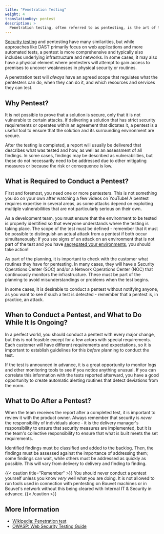 ```yaml
---
title: "Penetration Testing"
weight: 4
translationKey: pentest
description: >
  Penetration testing, often referred to as pentesting, is the art of testing a system to find weak points that can be exploited and the risk these weaknesses pose to the owner of the solution.
---
```


[Security testing](/develop/security-testing/) and pentesting have many similarities, but while approaches like DAST primarily focus on web applications and more automated tests, a pentest is more comprehensive and typically also includes underlying infrastructure and networks. In some cases, it may also have a physical element where pentesters will attempt to gain access to premises to uncover weaknesses in physical security or routines.

A penetration test will _always_ have an agreed scope that regulates what the pentesters can do, when they can do it, and which resources and services they can test.

## Why Pentest?
It is not possible to prove that a solution is secure, only that it is not vulnerable to certain attacks. If delivering a solution that has strict security requirements or operates within an agreement that dictates it, a pentest is a useful tool to ensure that the solution and its surrounding environment are secure.

After the testing is completed, a report will usually be delivered that describes what was tested and how, as well as an assessment of all findings. In some cases, findings may be described as vulnerabilities, but these do not necessarily need to be addressed due to other mitigating measures or because the risk or consequence is low.

## What is Required to Conduct a Pentest?
First and foremost, you need one or more pentesters. This is not something you do on your own after watching a few videos on YouTube! A pentest requires expertise in several areas, as some attacks depend on exploiting multiple vulnerabilities that are not particularly serious on their own.

As a development team, you must ensure that the environment to be tested is properly identified so that everyone understands where the testing is taking place. The scope of the test must be defined - remember that it must be possible to distinguish an actual attack from a pentest if both occur simultaneously: If you see signs of an attack on an environment that is not part of the test and you have [segregated your environments](/design/segregation/), you should take action!

As part of the planning, it is important to check with the customer what routines they have for pentesting. In many cases, they will have a Security Operations Center (SOC) and/or a Network Operations Center (NOC) that continuously monitors the infrastructure. These must be part of the planning to avoid misunderstandings or problems when the test begins.

In some cases, it is desirable to conduct a pentest without notifying anyone, as you want to see if such a test is detected - remember that a pentest is, in practice, an attack.

## When to Conduct a Pentest, and What to Do While It Is Ongoing?
In a perfect world, you should conduct a pentest with every major change, but this is not feasible except for a few actors with special requirements. Each customer will have different requirements and expectations, so it is important to establish guidelines for this _before_ planning to conduct the test.

If the test is announced in advance, it is a great opportunity to monitor logs and other monitoring tools to see if you notice anything unusual. If you can correlate this information with the tests reported afterward, you have a good opportunity to create automatic alerting routines that detect deviations from the norm.

## What to Do After a Pentest?
When the team receives the report after a completed test, it is important to review it with the product owner. Always remember that security is _never_ the responsibility of individuals alone - it is the delivery manager's responsibility to ensure that security measures are implemented, but it is the team's collective responsibility to ensure that what is built meets the set requirements.

Identified findings must be classified and added to the backlog. Then, the findings must be assessed against the importance of addressing them; some findings can wait, while others must be addressed as quickly as possible. This will vary from delivery to delivery and finding to finding.

{{< caution title="Remember" >}}
You should never conduct a pentest yourself unless you know _very_ well what you are doing. It is not allowed to run tools used in connection with pentesting on Bouvet machines or in Bouvet's network without this being cleared with Internal IT & Security in advance.
{{< /caution >}}

## More Information
* [Wikipedia: Penetration test](https://en.wikipedia.org/wiki/Penetration_test)
* [OWASP: Web Security Testing Guide](https://owasp.org/www-project-web-security-testing-guide/)
